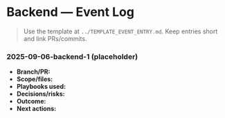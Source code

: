 # Backend — Event Log

> Use the template at `../TEMPLATE_EVENT_ENTRY.md`. Keep entries short and link PRs/commits.

### 2025-09-06-backend-1 (placeholder)
- **Branch/PR:** 
- **Scope/files:** 
- **Playbooks used:** 
- **Decisions/risks:** 
- **Outcome:** 
- **Next actions:** 